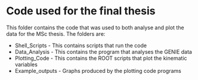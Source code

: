 # Code used for the final thesis

This folder contains the code that was used to both analyse and plot the data for the MSc thesis. The folders are:

- Shell_Scripts - This contains scripts that run the code 
- Data_Analysis - This contains the program that analyses the GENIE data
- Plotting_Code - This contains the ROOT scripts that plot the kinematic variables
- Example_outputs - Graphs produced by the plotting code programs
